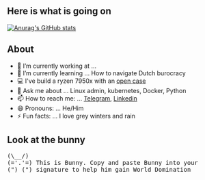 ## Here is what is going on


[![Anurag's GitHub stats](https://github-readme-stats.vercel.app/api?username=jorgejesus&hide=contribs,prs&theme=bear&show_icons=true&)](https://github.com/anuraghazra/github-readme-stats)


## About

- 🔭 I’m currently working at ...
- 🌱 I’m currently learning ... How to navigate Dutch burocracy
- 💻 I've build a ryzen 7950x with an [open case](https://www.youtube.com/watch?v=NlJr8539IKc)  
- 💬 Ask me about ... Linux admin, kubernetes, Docker, Python 
- 📫 How to reach me: ... [Telegram](https://telegram.me/dovtov), [Linkedin](https://www.linkedin.com/in/jorgedejesus/)
- 😄 Pronouns: ... He/Him 
- ⚡ Fun facts: ... I love grey winters and rain

## Look at the bunny

<pre>
(\__/)
(='.'=) This is Bunny. Copy and paste Bunny into your
(")_(") signature to help him gain World Domination
</pre>
